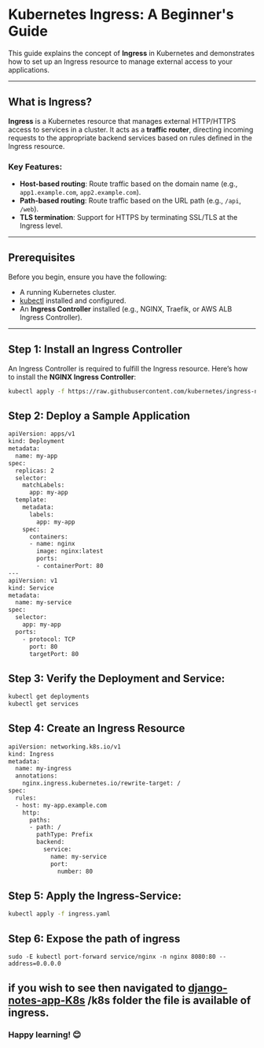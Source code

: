 # Kubernetes Ingress: A Beginner's Guide

This guide explains the concept of **Ingress** in Kubernetes and demonstrates how to set up an Ingress resource to manage external access to your applications.

---

## What is Ingress?

**Ingress** is a Kubernetes resource that manages external HTTP/HTTPS access to services in a cluster. It acts as a **traffic router**, directing incoming requests to the appropriate backend services based on rules defined in the Ingress resource.

### Key Features:
- **Host-based routing**: Route traffic based on the domain name (e.g., `app1.example.com`, `app2.example.com`).
- **Path-based routing**: Route traffic based on the URL path (e.g., `/api`, `/web`).
- **TLS termination**: Support for HTTPS by terminating SSL/TLS at the Ingress level.

---

## Prerequisites

Before you begin, ensure you have the following:
- A running Kubernetes cluster.
- [kubectl](https://kubernetes.io/docs/tasks/tools/install-kubectl/) installed and configured.
- An **Ingress Controller** installed (e.g., NGINX, Traefik, or AWS ALB Ingress Controller).

---

## Step 1: Install an Ingress Controller

An Ingress Controller is required to fulfill the Ingress resource. Here’s how to install the **NGINX Ingress Controller**:

```bash
kubectl apply -f https://raw.githubusercontent.com/kubernetes/ingress-nginx/main/deploy/static/provider/kind/deploy.yaml
```
## Step 2:  Deploy a Sample Application
```sh
apiVersion: apps/v1
kind: Deployment
metadata:
  name: my-app
spec:
  replicas: 2
  selector:
    matchLabels:
      app: my-app
  template:
    metadata:
      labels:
        app: my-app
    spec:
      containers:
      - name: nginx
        image: nginx:latest
        ports:
        - containerPort: 80
---
apiVersion: v1
kind: Service
metadata:
  name: my-service
spec:
  selector:
    app: my-app
  ports:
    - protocol: TCP
      port: 80
      targetPort: 80
```
## Step 3:  Verify the Deployment and Service:
```sh 
kubectl get deployments
kubectl get services
```
## Step 4:   Create an Ingress Resource
```sh
apiVersion: networking.k8s.io/v1
kind: Ingress
metadata:
  name: my-ingress
  annotations:
    nginx.ingress.kubernetes.io/rewrite-target: /
spec:
  rules:
  - host: my-app.example.com
    http:
      paths:
      - path: /
        pathType: Prefix
        backend:
          service:
            name: my-service
            port:
              number: 80
```

## Step 5: Apply the Ingress-Service:
```sh
kubectl apply -f ingress.yaml
```

## Step 6: Expose the path of ingress
```ssh
sudo -E kubectl port-forward service/nginx -n nginx 8080:80 --address=0.0.0.0
```

## if you wish to see then navigated to [django-notes-app-K8s](https://github.com/SanketNalage/Kubernetes-Hand-on/tree/main/django-notes-app-K8s) /k8s folder the file is available of ingress.

### Happy learning! 😊


